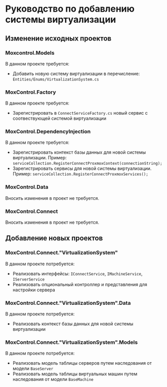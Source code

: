# Руководство по добавлению системы виртуализации

## Изменение исходных проектов

### Moxcontrol.Models

В данном проекте требуется:

- Добавить новую систему виртуализации в перечисление: `Entities/Enums/VirtualizationSystem.cs`

### MoxControl.Factory

В данном проекте требуется:

- Зарегистрировать в `ConnectServiceFactory.cs` новый сервис с соотвествующей системой виртуализации

### MoxControl.DependencyInjection

В данном проекте требуется:

- Зарегистрировать контекст базы данных для новой системы виртуализации. Пример: `serviceCollection.RegisterConnectProxmoxContext(connectionString);`
- Зарегистрировать сервисы для новой системы виртуализации. Пример: `serviceCollection.RegisterConnectProxmoxServices();`

### MoxControl.Data

Вносить изменения в проект не требуется.

### MoxControl.Connect

Вносить изменения в проект не требуется.

## Добавление новых проектов

### MoxControl.Connect."VirtualizationSystem"

В данном проекте потребуется:

- Реализовать интерфейсы: `IConnectService`, `IMachineService`, `IServerService`
- Реализовать опциональный контроллер и представления для настройки сервера

### MoxControl.Connect."VirtualizationSystem".Data

В данном проекте потребуется:

- Реализовать контекст базы данных для новой системы виртуализации

### MoxControl.Connect."VirtualizationSystem".Models

В данном проекте потребуется:

- Реализовать модель таблицы серверов путем наследования от модели `BaseServer`
- Реализовать модель таблицы виртуальных машин путем наследования от модели `BaseMachine`

